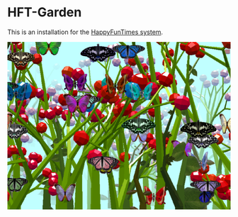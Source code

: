 HFT-Garden
==========

This is an installation for the [HappyFunTimes system](http://docs.happyfuntimes.net).

<img src="screenshot.png" />







